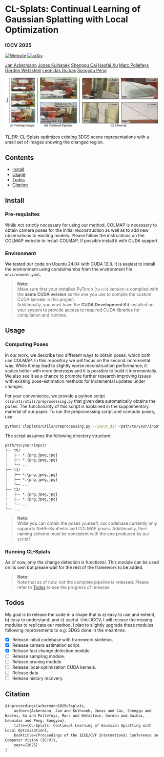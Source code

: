 # CL-Splats: Continual Learning of Gaussian Splatting with Local Optimization

###  ICCV 2025
[![Website](https://img.shields.io/badge/CL--Splats-%F0%9F%8C%90Website-purple?style=flat)](https://cl-splats.github.io/) [![arXiv](https://img.shields.io/badge/arXiv-2506.21117-b31b1b.svg)](https://arxiv.org/abs/2506.21117)


[Jan Ackermann](https://janackermann.info)
[Jonas Kulhanek](https://jkulhanek.com)
[Shengqu Cai](https://primecai.github.io)
[Haofei Xu](https://haofeixu.github.io)
[Marc Pollefeys](https://people.inf.ethz.ch/marc.pollefeys/)
[Gordon Wetzstein](https://stanford.edu/~gordonwz/)
[Leonidas Guibas](https://geometry.stanford.edu/?member=guibas)
[Songyou Peng](https://pengsongyou.github.io)

![CL-Splats Teaser Graphic](assets/cl-splats-teaser.png)

*TL;DR*: CL-Splats optimizes existing 3DGS scene representations with a small set of images showing the changed region.

## Contents
<!--ts-->
   * [Install](#install)
   * [Usage](#usage)
   * [Todos](#todos)
   * [Citation](#citation)
<!--te-->

## Install

### Pre-requisites
While not strictly necessary for using our method, COLMAP is necessary to obtain camera poses for the initial reconstruction as well as to add new observations to existing models.
Please follow the instructions on the COLMAP website to install COLMAP. If possible install it with CUDA support.
 
### Environment
We tested our code on Ubuntu 24.04 with CUDA 12.8. It is easiest to install the environment using conda/mamba from the environment file `environment.yaml`.

> **Note:**  
> Make sure that your installed PyTorch (`torch`) version is compiled with the **same CUDA version** as the one you use to compile the custom CUDA kernels in this project.  
> Additionally, you must have the **CUDA Development Kit** installed on your system to provide access to required CUDA libraries for compilation and runtime.


## Usage

### Computing Poses
In our work, we describe two different ways to obtain poses, which both use COLMAP. In this repository we will focus on the second incremental way. While it may lead to slightly worse reconstruction performance, it scales better with more timesteps and it is possible to build it incrementally. We also see it as a chance to promote further research improving issues with existing pose-estimation methods for incremental updates under changes.

For your convenience, we provide a python script `clsplats/utils/preprocessing.py` that given data automatically obtains the poses. The functionality of this script is explained in the supplementary material of our paper.
To run the preprocessing script and compute poses, use:
```bash
python3 clsplats/utils/preprocessing.py --input_dir <path/to/your/input>
```

The script assumes the following directory structure:
```text
path/to/your/input/
├── t0/
│   ├── *.{png,jpeg,jpg}
│   ├── *.{png,jpeg,jpg}
│   └── ...
├── t1/
│   ├── *.{png,jpeg,jpg}
│   ├── *.{png,jpeg,jpg}
│   └── ...
├── t2/
│   ├── *.{png,jpeg,jpg}
│   ├── *.{png,jpeg,jpg}
│   └── ...
└── ...
```




> **Note:**  
> While you can obtain the poses yourself, our codebase currently only supports NeRF-Synthetic and COLMAP poses. Additionally, their naming scheme must be consistent with the one produced by our script! 


### Running CL-Splats
As of now, only the change detection is functional. This module can be used on its own but please wait for the rest of the framework to be added.

> **Note:**  
> Note that as of now, not the complete pipeline is released. Please refer to [Todos](#todos) to see the progress of releases.


## Todos
My goal is to release the code in a shape that is a) easy to use and extend, b) easy to understand, and c) useful.
Until ICCV, I will release the missing modules to replicate our method. I plan to slightly upgrade these modules following improvements to e.g. 3DGS done in the meantime.

- [x] Release initial codebase with framework skeleton.
- [x] Release camera estimation script.
- [x] Release fast change detection module.
- [ ] Release sampling module.
- [ ] Release pruning module.
- [ ] Release local-optimization CUDA kernels.
- [ ] Release data.
- [ ] Release history recovery.

## Citation
```
@inproceedings{ackermann2025clsplats,
    author={Ackermann, Jan and Kulhanek, Jonas and Cai, Shengqu and Haofei, Xu and Pollefeys, Marc and Wetzstein, Gordon and Guibas, Leonidas and Peng, Songyou},
    title={CL-Splats: Continual Learning of Gaussian Splatting with Local Optimization},
    booktitle={Proceedings of the IEEE/CVF International Conference on Computer Vision (ICCV)},
    year={2025}
}
```
